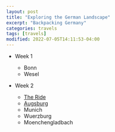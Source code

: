 ```yaml
---
layout: post
title: "Exploring the German Landscape"
excerpt: "Backpacking Germany"
categories: travels
tags: [travels]
modified: 2022-07-05T14:11:53-04:00
---
```


* Week 1 
  * Bonn
  * Wesel

* Week 2
  * [The Ride](https://sachinsshetty.github.io/gaganyatri.com/travels/cross-country-ride-germany/)
  * [Augsburg](https://sachinsshetty.github.io/gaganyatri.com/travels/augsburg-fuggerie/) 
  * Munich
  * Wuerzburg
  * Moenchengladbach



